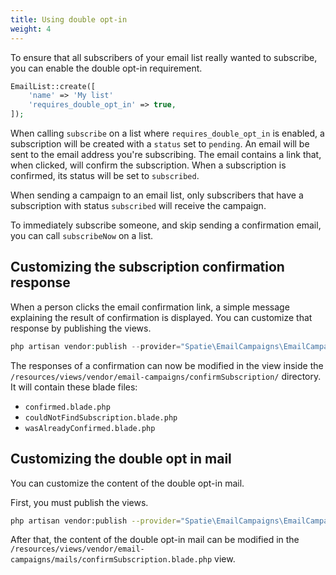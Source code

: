 ```yaml
---
title: Using double opt-in
weight: 4
---
```


To ensure that all subscribers of your email list really wanted to subscribe, you can enable the double opt-in requirement. 

```php
EmailList::create([
    'name' => 'My list'
    'requires_double_opt_in' => true,
]);
```

When calling `subscribe` on a list where `requires_double_opt_in` is enabled, a subscription will be created with a `status` set to `pending`. An email will be sent to the email address you're subscribing. The email contains a link that, when clicked, will confirm the subscription. When a subscription is confirmed, its status will be set to `subscribed`.

When sending a campaign to an email list, only subscribers that have a subscription with status `subscribed` will receive the campaign.

To immediately subscribe someone, and skip sending a confirmation email, you can call `subscribeNow` on a list.

## Customizing the subscription confirmation response

When a person clicks the email confirmation link, a simple message explaining the result of confirmation is displayed. You can customize that response by publishing the views.

```php
php artisan vendor:publish --provider="Spatie\EmailCampaigns\EmailCampaignsServiceProvider" --tag="views"
```

The responses of a confirmation can now be modified in the view inside the `/resources/views/vendor/email-campaigns/confirmSubscription/` directory. It will contain these blade files:

- `confirmed.blade.php`
- `couldNotFindSubscription.blade.php`
- `wasAlreadyConfirmed.blade.php`

## Customizing the double opt in mail

You can customize the content of the double opt-in mail.

First, you must publish the views.

```bash
php artisan vendor:publish --provider="Spatie\EmailCampaigns\EmailCampaignsServiceProvider" --tag="views"
```

After that, the content of the double opt-in mail can be modified in the `/resources/views/vendor/email-campaigns/mails/confirmSubscription.blade.php` view.
